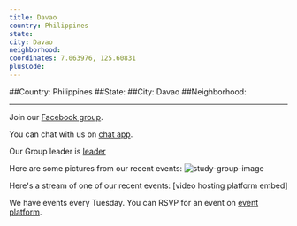 ```yaml
---
title: Davao
country: Philippines
state: 
city: Davao
neighborhood: 
coordinates: 7.063976, 125.60831
plusCode:
---
```


##Country: Philippines
##State: 
##City: Davao
##Neighborhood: 
*****
Join our [Facebook group](https://www.facebook.com/groups/free.code.camp.davao).

You can chat with us on [chat app]().

Our Group leader is [leader]()

Here are some pictures from our recent events:
![study-group-image]()

Here's a stream of one of our recent events:
[video hosting platform embed]

We have events every Tuesday. You can RSVP for an event on [event platform]().
